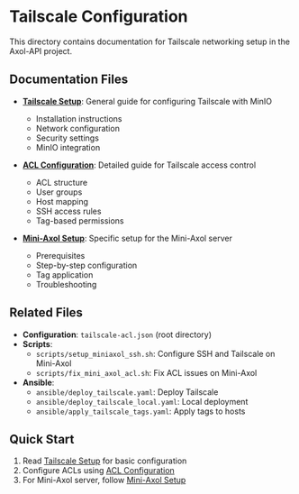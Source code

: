 # Tailscale Configuration

This directory contains documentation for Tailscale networking setup in the Axol-API project.

## Documentation Files

- **[Tailscale Setup](./tailscale-setup.md)**: General guide for configuring Tailscale with MinIO
  - Installation instructions
  - Network configuration
  - Security settings
  - MinIO integration

- **[ACL Configuration](./tailscale-acl-README.md)**: Detailed guide for Tailscale access control
  - ACL structure
  - User groups
  - Host mapping
  - SSH access rules
  - Tag-based permissions

- **[Mini-Axol Setup](./miniaxol_tailscale_setup.md)**: Specific setup for the Mini-Axol server
  - Prerequisites
  - Step-by-step configuration
  - Tag application
  - Troubleshooting

## Related Files

- **Configuration**: `tailscale-acl.json` (root directory)
- **Scripts**:
  - `scripts/setup_miniaxol_ssh.sh`: Configure SSH and Tailscale on Mini-Axol
  - `scripts/fix_mini_axol_acl.sh`: Fix ACL issues on Mini-Axol
- **Ansible**:
  - `ansible/deploy_tailscale.yaml`: Deploy Tailscale
  - `ansible/deploy_tailscale_local.yaml`: Local deployment
  - `ansible/apply_tailscale_tags.yaml`: Apply tags to hosts

## Quick Start

1. Read [Tailscale Setup](./tailscale-setup.md) for basic configuration
2. Configure ACLs using [ACL Configuration](./tailscale-acl-README.md)
3. For Mini-Axol server, follow [Mini-Axol Setup](./miniaxol_tailscale_setup.md)
